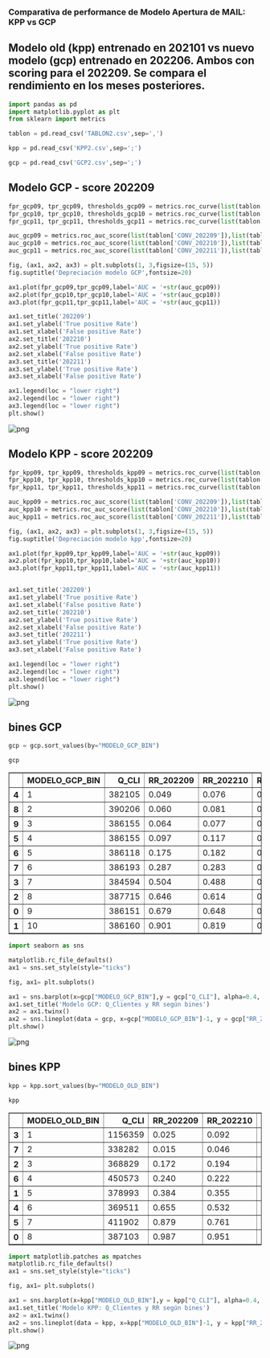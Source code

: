 ### Comparativa de performance de Modelo Apertura de MAIL: KPP vs GCP

## Modelo old (kpp) entrenado en 202101 vs nuevo modelo (gcp) entrenado en 202206. Ambos con scoring para el 202209. Se compara el rendimiento en los meses posteriores.

```python
import pandas as pd
import matplotlib.pyplot as plt
from sklearn import metrics
```


```python
tablon = pd.read_csv('TABLON2.csv',sep=',')
```


```python
kpp = pd.read_csv('KPP2.csv',sep=';')
```


```python
gcp = pd.read_csv('GCP2.csv',sep=';')
```

## Modelo GCP  -  score 202209


```python
fpr_gcp09, tpr_gcp09, thresholds_gcp09 = metrics.roc_curve(list(tablon['CONV_202209']),list(tablon['SC_MODELO_NEW']))
fpr_gcp10, tpr_gcp10, thresholds_gcp10 = metrics.roc_curve(list(tablon['CONV_202210']),list(tablon['SC_MODELO_NEW']))
fpr_gcp11, tpr_gcp11, thresholds_gcp11 = metrics.roc_curve(list(tablon['CONV_202211']),list(tablon['SC_MODELO_NEW']))
```


```python
auc_gcp09 = metrics.roc_auc_score(list(tablon['CONV_202209']),list(tablon['SC_MODELO_NEW']))
auc_gcp10 = metrics.roc_auc_score(list(tablon['CONV_202210']),list(tablon['SC_MODELO_NEW']))
auc_gcp11 = metrics.roc_auc_score(list(tablon['CONV_202211']),list(tablon['SC_MODELO_NEW']))
```


```python
fig, (ax1, ax2, ax3) = plt.subplots(1, 3,figsize=(15, 5))
fig.suptitle('Depreciación modelo GCP',fontsize=20)

ax1.plot(fpr_gcp09,tpr_gcp09,label='AUC = '+str(auc_gcp09))
ax2.plot(fpr_gcp10,tpr_gcp10,label='AUC = '+str(auc_gcp10))
ax3.plot(fpr_gcp11,tpr_gcp11,label='AUC = '+str(auc_gcp11))

ax1.set_title('202209')
ax1.set_ylabel('True positive Rate')
ax1.set_xlabel('False positive Rate')
ax2.set_title('202210')
ax2.set_ylabel('True positive Rate')
ax2.set_xlabel('False positive Rate')
ax3.set_title('202211')
ax3.set_ylabel('True positive Rate')
ax3.set_xlabel('False positive Rate')

ax1.legend(loc = "lower right")
ax2.legend(loc = "lower right")
ax3.legend(loc = "lower right")
plt.show()
```


    
![png](output_7_0.png)
    


## Modelo KPP   -  score 202209


```python
fpr_kpp09, tpr_kpp09, thresholds_kpp09 = metrics.roc_curve(list(tablon['CONV_202209']),list(tablon['SC_MODELO_OLD']))
fpr_kpp10, tpr_kpp10, thresholds_kpp10 = metrics.roc_curve(list(tablon['CONV_202210']),list(tablon['SC_MODELO_OLD']))
fpr_kpp11, tpr_kpp11, thresholds_kpp11 = metrics.roc_curve(list(tablon['CONV_202211']),list(tablon['SC_MODELO_OLD']))

auc_kpp09 = metrics.roc_auc_score(list(tablon['CONV_202209']),list(tablon['SC_MODELO_OLD']))
auc_kpp10 = metrics.roc_auc_score(list(tablon['CONV_202210']),list(tablon['SC_MODELO_OLD']))
auc_kpp11 = metrics.roc_auc_score(list(tablon['CONV_202211']),list(tablon['SC_MODELO_OLD']))
```


```python
fig, (ax1, ax2, ax3) = plt.subplots(1, 3,figsize=(15, 5))
fig.suptitle('Depreciación modelo kpp',fontsize=20)

ax1.plot(fpr_kpp09,tpr_kpp09,label='AUC = '+str(auc_kpp09))
ax2.plot(fpr_kpp10,tpr_kpp10,label='AUC = '+str(auc_kpp10))
ax3.plot(fpr_kpp11,tpr_kpp11,label='AUC = '+str(auc_kpp11))


ax1.set_title('202209')
ax1.set_ylabel('True positive Rate')
ax1.set_xlabel('False positive Rate')
ax2.set_title('202210')
ax2.set_ylabel('True positive Rate')
ax2.set_xlabel('False positive Rate')
ax3.set_title('202211')
ax3.set_ylabel('True positive Rate')
ax3.set_xlabel('False positive Rate')

ax1.legend(loc = "lower right")
ax2.legend(loc = "lower right")
ax3.legend(loc = "lower right")
plt.show()
```


    
![png](output_10_0.png)
    


## bines GCP


```python
gcp = gcp.sort_values(by="MODELO_GCP_BIN")
```


```python
gcp
```




<div>
<style scoped>
    .dataframe tbody tr th:only-of-type {
        vertical-align: middle;
    }

    .dataframe tbody tr th {
        vertical-align: top;
    }

    .dataframe thead th {
        text-align: right;
    }
</style>
<table border="1" class="dataframe">
  <thead>
    <tr style="text-align: right;">
      <th></th>
      <th>MODELO_GCP_BIN</th>
      <th>Q_CLI</th>
      <th>RR_202209</th>
      <th>RR_202210</th>
      <th>RR_202211</th>
    </tr>
  </thead>
  <tbody>
    <tr>
      <th>4</th>
      <td>1</td>
      <td>382105</td>
      <td>0.049</td>
      <td>0.076</td>
      <td>0.062</td>
    </tr>
    <tr>
      <th>8</th>
      <td>2</td>
      <td>390206</td>
      <td>0.060</td>
      <td>0.081</td>
      <td>0.069</td>
    </tr>
    <tr>
      <th>9</th>
      <td>3</td>
      <td>386155</td>
      <td>0.064</td>
      <td>0.077</td>
      <td>0.070</td>
    </tr>
    <tr>
      <th>5</th>
      <td>4</td>
      <td>386155</td>
      <td>0.097</td>
      <td>0.117</td>
      <td>0.108</td>
    </tr>
    <tr>
      <th>6</th>
      <td>5</td>
      <td>386118</td>
      <td>0.175</td>
      <td>0.182</td>
      <td>0.164</td>
    </tr>
    <tr>
      <th>7</th>
      <td>6</td>
      <td>386193</td>
      <td>0.287</td>
      <td>0.283</td>
      <td>0.211</td>
    </tr>
    <tr>
      <th>3</th>
      <td>7</td>
      <td>384594</td>
      <td>0.504</td>
      <td>0.488</td>
      <td>0.382</td>
    </tr>
    <tr>
      <th>2</th>
      <td>8</td>
      <td>387715</td>
      <td>0.646</td>
      <td>0.614</td>
      <td>0.545</td>
    </tr>
    <tr>
      <th>0</th>
      <td>9</td>
      <td>386151</td>
      <td>0.679</td>
      <td>0.648</td>
      <td>0.565</td>
    </tr>
    <tr>
      <th>1</th>
      <td>10</td>
      <td>386160</td>
      <td>0.901</td>
      <td>0.819</td>
      <td>0.770</td>
    </tr>
  </tbody>
</table>
</div>




```python
import seaborn as sns
```


```python
matplotlib.rc_file_defaults()
ax1 = sns.set_style(style="ticks")

fig, ax1= plt.subplots()

ax1 = sns.barplot(x=gcp["MODELO_GCP_BIN"],y = gcp["Q_CLI"], alpha=0.4, color="green")
ax1.set_title('Modelo GCP: Q_Clientes y RR según bines')
ax2 = ax1.twinx()
ax2 = sns.lineplot(data = gcp, x=gcp["MODELO_GCP_BIN"]-1, y = gcp["RR_202211"], label="rr - 202211")
plt.show()
```


    
![png](output_15_0.png)
    


## bines KPP


```python
kpp = kpp.sort_values(by="MODELO_OLD_BIN")
```


```python
kpp
```




<div>
<style scoped>
    .dataframe tbody tr th:only-of-type {
        vertical-align: middle;
    }

    .dataframe tbody tr th {
        vertical-align: top;
    }

    .dataframe thead th {
        text-align: right;
    }
</style>
<table border="1" class="dataframe">
  <thead>
    <tr style="text-align: right;">
      <th></th>
      <th>MODELO_OLD_BIN</th>
      <th>Q_CLI</th>
      <th>RR_202209</th>
      <th>RR_202210</th>
      <th>RR_202211</th>
    </tr>
  </thead>
  <tbody>
    <tr>
      <th>3</th>
      <td>1</td>
      <td>1156359</td>
      <td>0.025</td>
      <td>0.092</td>
      <td>0.081</td>
    </tr>
    <tr>
      <th>7</th>
      <td>2</td>
      <td>338282</td>
      <td>0.015</td>
      <td>0.046</td>
      <td>0.039</td>
    </tr>
    <tr>
      <th>2</th>
      <td>3</td>
      <td>368829</td>
      <td>0.172</td>
      <td>0.194</td>
      <td>0.162</td>
    </tr>
    <tr>
      <th>6</th>
      <td>4</td>
      <td>450573</td>
      <td>0.240</td>
      <td>0.222</td>
      <td>0.196</td>
    </tr>
    <tr>
      <th>1</th>
      <td>5</td>
      <td>378993</td>
      <td>0.384</td>
      <td>0.355</td>
      <td>0.306</td>
    </tr>
    <tr>
      <th>4</th>
      <td>6</td>
      <td>369511</td>
      <td>0.655</td>
      <td>0.532</td>
      <td>0.430</td>
    </tr>
    <tr>
      <th>5</th>
      <td>7</td>
      <td>411902</td>
      <td>0.879</td>
      <td>0.761</td>
      <td>0.641</td>
    </tr>
    <tr>
      <th>0</th>
      <td>8</td>
      <td>387103</td>
      <td>0.987</td>
      <td>0.951</td>
      <td>0.887</td>
    </tr>
  </tbody>
</table>
</div>




```python
import matplotlib.patches as mpatches
matplotlib.rc_file_defaults()
ax1 = sns.set_style(style="ticks")

fig, ax1= plt.subplots()

ax1 = sns.barplot(x=kpp["MODELO_OLD_BIN"],y = kpp["Q_CLI"], alpha=0.4, color="green")
ax1.set_title('Modelo KPP: Q_Clientes y RR según bines')
ax2 = ax1.twinx()
ax2 = sns.lineplot(data = kpp, x=kpp["MODELO_OLD_BIN"]-1, y = kpp["RR_202211"], label="rr - 202211")
plt.show()
```


    
![png](output_19_0.png)
    

